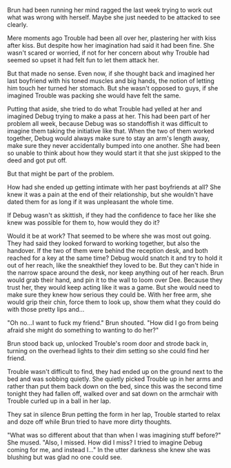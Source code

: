 Brun had been running her mind ragged the last week trying to work out what was wrong with herself. Maybe she just needed to be attacked to see clearly.

Mere moments ago Trouble had been all over her, plastering her with kiss after kiss. But despite how her imagination had said it had been fine. She wasn't scared or worried, if not for her concern about why Trouble had seemed so upset it had felt fun to let them attack her. 

But that made no sense. Even now, if she thought back and imagined her last boyfriend with his toned muscles and big hands, the notion of letting him touch her turned her stomach. But she wasn't opposed to guys, if she imagined Trouble was packing she would have felt the same. 

Putting that aside, she tried to do what Trouble had yelled at her and imagined Debug trying to make a pass at her. This had been part of her problem all week, because Debug was so standoffish it was difficult to imagine them taking the initiative like that. When the two of them worked together, Debug would always make sure to stay an arm's length away, make sure they never accidentally bumped into one another. She had been so unable to think about how they would start it that she just skipped to the deed and got put off.

But that might be part of the problem.

How had she ended up getting intimate with her past boyfriends at all? She knew it was a pain at the end of their relationship, but she wouldn't have dated them for as long if it was unpleasant the whole time. 

If Debug wasn't as skittish, if they had the confidence to face her like she knew was possible for them to, how would they do it?

Would it be at work? That seemed to be where she was most out going. They had said they looked forward to working together, but also the handover. If the two of them were behind the reception desk, and both reached for a key at the same time? Debug would snatch it and try to hold it out of her reach, like the sneakthief they loved to be. But they can't hide in the narrow space around the desk, nor keep anything out of her reach. Brun would grab their hand, and pin it to the wall to loom over Dee. Because they trust her, they would keep acting like it was a game. But she would need to make sure they knew how serious they could be. With her free arm, she would grip their chin, force them to look up, show them what they could do with those pretty lips and...

"Oh no...I want to fuck my friend." Brun shouted. "How did I go from being afraid she might do something to wanting to do her?"

Brun stood back up, unlocked Trouble's room door and strode back in, turning on the overhead lights to their dim setting so she could find her friend.

Trouble wasn't difficult to find, they had ended up on the ground next to the bed and was sobbing quietly. She quietly picked Trouble up in her arms and rather than put them back down on the bed, since this was the second time tonight they had fallen off, walked over and sat down on the armchair with Trouble curled up in a ball in her lap. 

They sat in silence Brun petting the form in her lap, Trouble started to relax and doze off while Brun tried to have more dirty thoughts. 

"What was so different about that than when I was imagining stuff before?" She mused. "Also, I missed. How did I miss? I tried to imagine Debug coming for me, and instead I..." In the utter darkness she knew she was blushing but was glad no one could see.